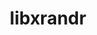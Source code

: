 ---
title: "libxrandr"
layout: cache
categories: [package, develop-2024-03-24]
meta: {"versions": ["1.5.4"], "compilers": ["gcc@=11.1.0", "gcc@=11.4.0", "gcc@=7.3.1", "gcc@=9.4.0"], "oss": ["amzn2", "ubuntu20.04", "ubuntu22.04"], "platforms": ["linux"], "targets": ["aarch64", "neoverse_n1", "neoverse_v1", "neoverse_v2", "ppc64le", "x86_64_v3"], "stacks": ["aws-isc", "aws-isc-aarch64", "data-vis-sdk", "e4s", "e4s-neoverse-v2", "e4s-neoverse_v1", "e4s-power", "e4s-rocm-external", "ml-linux-x86_64-rocm", "root"], "num_specs": 11, "num_specs_by_stack": {"aws-isc-aarch64": 2, "root": 11, "aws-isc": 1, "e4s-power": 1, "data-vis-sdk": 2, "e4s-neoverse_v1": 1, "e4s-neoverse-v2": 1, "ml-linux-x86_64-rocm": 1, "e4s-rocm-external": 1, "e4s": 2}}
spec_details: [{"hash": "olodvxpcr4smncjygwijoyaaiqu57dsn", "compiler": "gcc@=7.3.1", "versions": ["1.5.4"], "os": "amzn2", "platform": "linux", "target": "aarch64", "variants": ["build_system=autotools"], "stacks": ["aws-isc-aarch64", "root"], "size": "-", "tarball": "https://binaries.spack.io/releases/develop-2024-03-24/build_cache/linux-amzn2-aarch64/gcc-7.3.1/libxrandr-1.5.4/linux-amzn2-aarch64-gcc-7.3.1-libxrandr-1.5.4-olodvxpcr4smncjygwijoyaaiqu57dsn.spack"}, {"hash": "zix7zu6lftgdp3ovnynxd6cw7fd46tu7", "compiler": "gcc@=7.3.1", "versions": ["1.5.4"], "os": "amzn2", "platform": "linux", "target": "neoverse_n1", "variants": ["build_system=autotools"], "stacks": ["aws-isc-aarch64", "root"], "size": "-", "tarball": "https://binaries.spack.io/releases/develop-2024-03-24/build_cache/linux-amzn2-neoverse_n1/gcc-7.3.1/libxrandr-1.5.4/linux-amzn2-neoverse_n1-gcc-7.3.1-libxrandr-1.5.4-zix7zu6lftgdp3ovnynxd6cw7fd46tu7.spack"}, {"hash": "fz63gxzznly6qxxkdeuzwf5ux63dlt2j", "compiler": "gcc@=7.3.1", "versions": ["1.5.4"], "os": "amzn2", "platform": "linux", "target": "x86_64_v3", "variants": ["build_system=autotools"], "stacks": ["root", "aws-isc"], "size": "-", "tarball": "https://binaries.spack.io/releases/develop-2024-03-24/build_cache/linux-amzn2-x86_64_v3/gcc-7.3.1/libxrandr-1.5.4/linux-amzn2-x86_64_v3-gcc-7.3.1-libxrandr-1.5.4-fz63gxzznly6qxxkdeuzwf5ux63dlt2j.spack"}, {"hash": "pqiuvlhe664sqmehx55wrmrdho53clga", "compiler": "gcc@=9.4.0", "versions": ["1.5.4"], "os": "ubuntu20.04", "platform": "linux", "target": "ppc64le", "variants": ["build_system=autotools"], "stacks": ["root", "e4s-power"], "size": "-", "tarball": "https://binaries.spack.io/releases/develop-2024-03-24/build_cache/linux-ubuntu20.04-ppc64le/gcc-9.4.0/libxrandr-1.5.4/linux-ubuntu20.04-ppc64le-gcc-9.4.0-libxrandr-1.5.4-pqiuvlhe664sqmehx55wrmrdho53clga.spack"}, {"hash": "c64cketdhl4pthhvmbvniap2f6k3fi4r", "compiler": "gcc@=11.1.0", "versions": ["1.5.4"], "os": "ubuntu20.04", "platform": "linux", "target": "x86_64_v3", "variants": ["build_system=autotools"], "stacks": ["data-vis-sdk", "root"], "size": "-", "tarball": "https://binaries.spack.io/releases/develop-2024-03-24/build_cache/linux-ubuntu20.04-x86_64_v3/gcc-11.1.0/libxrandr-1.5.4/linux-ubuntu20.04-x86_64_v3-gcc-11.1.0-libxrandr-1.5.4-c64cketdhl4pthhvmbvniap2f6k3fi4r.spack"}, {"hash": "je5zgv22yxmjgvhr253phd2iim72gqer", "compiler": "gcc@=11.1.0", "versions": ["1.5.4"], "os": "ubuntu20.04", "platform": "linux", "target": "x86_64_v3", "variants": ["build_system=autotools"], "stacks": ["data-vis-sdk", "root"], "size": "-", "tarball": "https://binaries.spack.io/releases/develop-2024-03-24/build_cache/linux-ubuntu20.04-x86_64_v3/gcc-11.1.0/libxrandr-1.5.4/linux-ubuntu20.04-x86_64_v3-gcc-11.1.0-libxrandr-1.5.4-je5zgv22yxmjgvhr253phd2iim72gqer.spack"}, {"hash": "fvoy2xesxuutdsps42z37bwxyhrezenn", "compiler": "gcc@=11.4.0", "versions": ["1.5.4"], "os": "ubuntu22.04", "platform": "linux", "target": "neoverse_v1", "variants": ["build_system=autotools"], "stacks": ["e4s-neoverse_v1", "root"], "size": "-", "tarball": "https://binaries.spack.io/releases/develop-2024-03-24/build_cache/linux-ubuntu22.04-neoverse_v1/gcc-11.4.0/libxrandr-1.5.4/linux-ubuntu22.04-neoverse_v1-gcc-11.4.0-libxrandr-1.5.4-fvoy2xesxuutdsps42z37bwxyhrezenn.spack"}, {"hash": "5qsxqx4zn3dinf5wdrhe63fx46atvhet", "compiler": "gcc@=11.4.0", "versions": ["1.5.4"], "os": "ubuntu22.04", "platform": "linux", "target": "neoverse_v2", "variants": ["build_system=autotools"], "stacks": ["root", "e4s-neoverse-v2"], "size": "-", "tarball": "https://binaries.spack.io/releases/develop-2024-03-24/build_cache/linux-ubuntu22.04-neoverse_v2/gcc-11.4.0/libxrandr-1.5.4/linux-ubuntu22.04-neoverse_v2-gcc-11.4.0-libxrandr-1.5.4-5qsxqx4zn3dinf5wdrhe63fx46atvhet.spack"}, {"hash": "27d6atiftmfazd64e2osldqsfbjdptdg", "compiler": "gcc@=11.4.0", "versions": ["1.5.4"], "os": "ubuntu22.04", "platform": "linux", "target": "x86_64_v3", "variants": ["build_system=autotools"], "stacks": ["ml-linux-x86_64-rocm", "e4s-rocm-external", "root"], "size": "-", "tarball": "https://binaries.spack.io/releases/develop-2024-03-24/build_cache/linux-ubuntu22.04-x86_64_v3/gcc-11.4.0/libxrandr-1.5.4/linux-ubuntu22.04-x86_64_v3-gcc-11.4.0-libxrandr-1.5.4-27d6atiftmfazd64e2osldqsfbjdptdg.spack"}, {"hash": "l2nml5wcaw6chvvwf3zyjb3v7o5jd4u7", "compiler": "gcc@=11.4.0", "versions": ["1.5.4"], "os": "ubuntu22.04", "platform": "linux", "target": "x86_64_v3", "variants": ["build_system=autotools"], "stacks": ["root", "e4s"], "size": "-", "tarball": "https://binaries.spack.io/releases/develop-2024-03-24/build_cache/linux-ubuntu22.04-x86_64_v3/gcc-11.4.0/libxrandr-1.5.4/linux-ubuntu22.04-x86_64_v3-gcc-11.4.0-libxrandr-1.5.4-l2nml5wcaw6chvvwf3zyjb3v7o5jd4u7.spack"}, {"hash": "uge65zelwmi3lau3ubwvvxslw7h44nhm", "compiler": "gcc@=11.4.0", "versions": ["1.5.4"], "os": "ubuntu22.04", "platform": "linux", "target": "x86_64_v3", "variants": ["build_system=autotools"], "stacks": ["root", "e4s"], "size": "-", "tarball": "https://binaries.spack.io/releases/develop-2024-03-24/build_cache/linux-ubuntu22.04-x86_64_v3/gcc-11.4.0/libxrandr-1.5.4/linux-ubuntu22.04-x86_64_v3-gcc-11.4.0-libxrandr-1.5.4-uge65zelwmi3lau3ubwvvxslw7h44nhm.spack"}]
---
